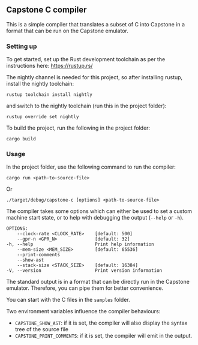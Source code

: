 ## Capstone C compiler

This is a simple compiler that translates a subset of C into 
Capstone in a format that can be run on the Capstone emulator.

### Setting up

To get started, set up the Rust development toolchain as per
the instructions here: https://rustup.rs/

The nightly channel is needed for this project,
so after installing rustup, install the nightly toolchain:
    
    rustup toolchain install nightly

and switch to the nightly toolchain (run this in the project folder):

    rustup override set nightly

To build the project, run the following in the project folder:

    cargo build

### Usage

In the project folder, use the following command to run the compiler:

    cargo run <path-to-source-file>

Or

    ./target/debug/capstone-c [options] <path-to-source-file>

The compiler takes some options which can either be used to set a custom machine start state, or to help with debugging the output (`--help` or `-h`).

    OPTIONS:
        --clock-rate <CLOCK_RATE>    [default: 500]
        --gpr-n <GPR_N>              [default: 32]
    -h, --help                       Print help information
        --mem-size <MEM_SIZE>        [default: 65536]
        --print-comments             
        --show-ast                   
        --stack-size <STACK_SIZE>    [default: 16384]
    -V, --version                    Print version information


The standard output is in a format that can be directly run in the
Capstone emulator. Therefore, you can pipe them for better convenience.

You can start with the C files in the `samples` folder.

Two environment variables influence the compiler behaviours:
* `CAPSTONE_SHOW_AST`: if it is set, the compiler will also display the syntax tree of the source file
* `CAPSTONE_PRINT_COMMENTS`: if it is set, the compiler will emit in the output.

